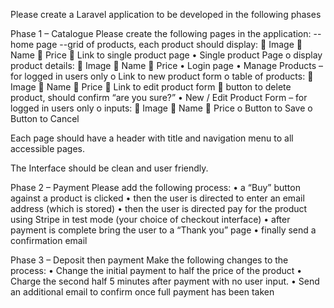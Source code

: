 Please create a Laravel application to be developed in the following phases

Phase 1 – Catalogue
Please create the following pages in the application:
--home page
--grid of products, each product should display:
	Image
	Name
	Price
	Link to single product page
•	Single product Page 
o	display product details:
	Image
	Name
	Price
•	Login page
•	Manage Products –  for logged in users only
o	Link to new product form
o	table of products: 
	Image
	Name
	Price
	Link to edit product form
	button to delete product, should confirm “are you sure?”
•	New / Edit Product Form – for logged in users only
o	inputs:
	Image
	Name
	Price
o	Button to Save
o	Button to Cancel

Each page should have a header with title and navigation menu to all accessible pages.

The Interface should be clean and user friendly.

Phase 2 – Payment
Please add the following process:
•	a “Buy” button against a product is clicked
•	then the user is directed to enter an email address (which is stored)
•	then the user is directed pay for the product using Stripe in test mode (your choice of checkout interface)
•	after payment is complete bring the user to a “Thank you” page
•	finally send a confirmation email

Phase 3 – Deposit then payment
Make the following changes to the process:
•	Change the initial payment to half the price of the product
•	Charge the second half 5 minutes after payment with no user input.
•	Send an additional email to confirm once full payment has been taken
